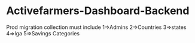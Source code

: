 # Activefarmers-Dashboard-Backend

Prod migration collection must include
    1=>Admins
    2=>Countries
    3=>states
    4=>lga
    5=>Savings Categories